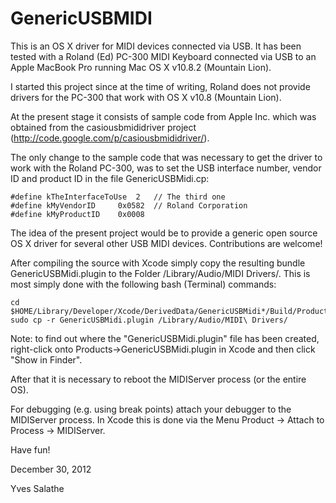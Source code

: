 GenericUSBMIDI
==============

This is an OS X driver for MIDI devices connected via USB. It has been tested with a Roland (Ed) PC-300 MIDI Keyboard connected via USB to an Apple MacBook Pro running Mac OS X v10.8.2 (Mountain Lion).

I started this project since at the time of writing, Roland does not provide drivers for the PC-300 that work with OS X v10.8 (Mountain Lion). 

At the present stage it consists of sample code from Apple Inc. which was obtained from the casiousbmididriver project (http://code.google.com/p/casiousbmididriver/).

The only change to the sample code that was necessary to get the driver to work with the Roland PC-300, was to set the USB interface number, vendor ID and product ID in the file GenericUSBMidi.cp:

    #define kTheInterfaceToUse	2	// The third one
    #define kMyVendorID		0x0582	// Roland Corporation
    #define kMyProductID	0x0008

The idea of the present project would be to provide a generic open source OS X driver for several other USB MIDI devices. Contributions are welcome! 


After compiling the source with Xcode simply copy the resulting bundle GenericUSBMidi.plugin to the Folder /Library/Audio/MIDI Drivers/. This is most simply done with the following bash (Terminal) commands:

    cd $HOME/Library/Developer/Xcode/DerivedData/GenericUSBMidi*/Build/Products/Debug
    sudo cp -r GenericUSBMidi.plugin /Library/Audio/MIDI\ Drivers/

Note: to find out where the "GenericUSBMidi.plugin" file has been created, right-click onto Products->GenericUSBMidi.plugin in Xcode and then click "Show in Finder". 

After that it is necessary to reboot the MIDIServer process (or the entire OS). 

For debugging (e.g. using break points) attach your debugger to the MIDIServer process.
In Xcode this is done via the Menu Product -> Attach to Process -> MIDIServer.

Have fun!

December 30, 2012

Yves Salathe
